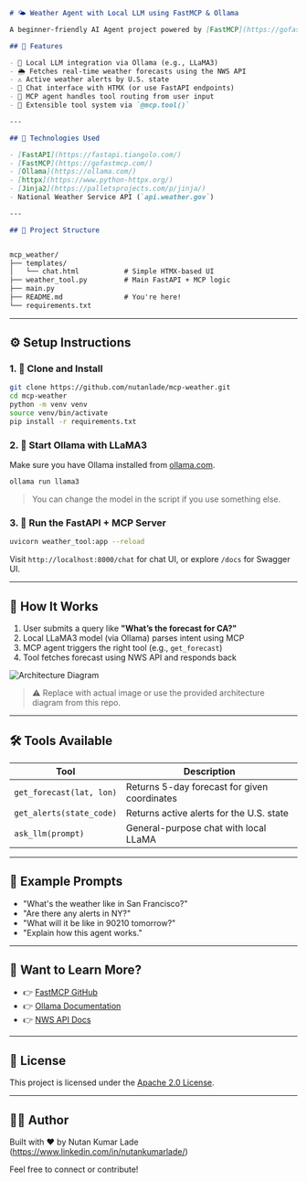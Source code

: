 ```markdown
# 🌤️ Weather Agent with Local LLM using FastMCP & Ollama

A beginner-friendly AI Agent project powered by [FastMCP](https://gofastmcp.com/), [Ollama](https://ollama.com/), and the National Weather Service (NWS) API. This agent uses a local LLaMA3 model to understand user queries and trigger tools like weather forecast and alerts using natural language.

## 🚀 Features

- 🤖 Local LLM integration via Ollama (e.g., LLaMA3)
- 🌦️ Fetches real-time weather forecasts using the NWS API
- ⚠️ Active weather alerts by U.S. state
- 💬 Chat interface with HTMX (or use FastAPI endpoints)
- 🧠 MCP agent handles tool routing from user input
- 🔧 Extensible tool system via `@mcp.tool()`

---

## 🧰 Technologies Used

- [FastAPI](https://fastapi.tiangolo.com/)
- [FastMCP](https://gofastmcp.com/)
- [Ollama](https://ollama.com/)
- [httpx](https://www.python-httpx.org/)
- [Jinja2](https://palletsprojects.com/p/jinja/)
- National Weather Service API (`api.weather.gov`)

---

## 📁 Project Structure


mcp_weather/
├── templates/
│   └── chat.html           # Simple HTMX-based UI
├── weather_tool.py         # Main FastAPI + MCP logic
├── main.py   
├── README.md               # You're here!
└── requirements.txt


````

---

## ⚙️ Setup Instructions

### 1. 🐍 Clone and Install

```bash
git clone https://github.com/nutanlade/mcp-weather.git
cd mcp-weather
python -m venv venv
source venv/bin/activate
pip install -r requirements.txt
````

### 2. 🦙 Start Ollama with LLaMA3

Make sure you have Ollama installed from [ollama.com](https://ollama.com).

```bash
ollama run llama3
```

> You can change the model in the script if you use something else.

### 3. 🚀 Run the FastAPI + MCP Server

```bash
uvicorn weather_tool:app --reload
```

Visit `http://localhost:8000/chat` for chat UI, or explore `/docs` for Swagger UI.

---

## 💬 How It Works

1. User submits a query like **"What’s the forecast for CA?"**
2. Local LLaMA3 model (via Ollama) parses intent using MCP
3. MCP agent triggers the right tool (e.g., `get_forecast`)
4. Tool fetches forecast using NWS API and responds back

![Architecture Diagram](https://github.com/nutanlade/mcp-weather/assets/architecture.png)

> ⚠️ Replace with actual image or use the provided architecture diagram from this repo.

---

## 🛠 Tools Available

| Tool                     | Description                                  |
| ------------------------ | -------------------------------------------- |
| `get_forecast(lat, lon)` | Returns 5-day forecast for given coordinates |
| `get_alerts(state_code)` | Returns active alerts for the U.S. state     |
| `ask_llm(prompt)`        | General-purpose chat with local LLaMA        |

---

## 🧪 Example Prompts

* "What's the weather like in San Francisco?"
* "Are there any alerts in NY?"
* "What will it be like in 90210 tomorrow?"
* "Explain how this agent works."

---

## 🧠 Want to Learn More?

* 👉 [FastMCP GitHub](https://github.com/lowink/fastmcp)
* 👉 [Ollama Documentation](https://ollama.com/library)
* 👉 [NWS API Docs](https://www.weather.gov/documentation/services-web-api)

---

## 📄 License

This project is licensed under the [Apache 2.0 License](LICENSE).

---

## 🙋‍♀️ Author

Built with ❤️ by Nutan Kumar Lade (https://www.linkedin.com/in/nutankumarlade/)

Feel free to connect or contribute!

```
